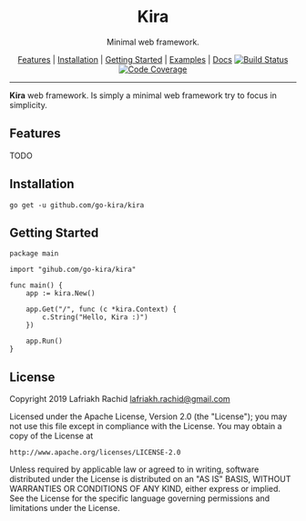 <p align="center">
  <h1 align="center">Kira</h1>
  <p align="center">Minimal web framework.</p>
</p>

<p align="center">
  <a href="#features">Features</a> |
  <a href="#installation">Installation</a> |
  <a href="#getting-started">Getting Started</a> |
  <a href="#examples">Examples</a> |
  <a href="#docs">Docs</a>
  <a href="https://travis-ci.com/go-kira/kira"><img src="https://api.travis-ci.com/go-kira/kira.svg?branch=master" alt="Build Status"></a>
  <a href="https://codecov.io/gh/go-kira/kira"><img src="https://codecov.io/gh/go-kira/kira/branch/master/graph/badge.svg" alt="Code Coverage"/></a>
</p>

---

**Kira** web framework. Is simply a minimal web framework try to focus in simplicity.

## Features

TODO

## Installation

    go get -u github.com/go-kira/kira

## Getting Started

    package main

    import "gihub.com/go-kira/kira"

    func main() {
        app := kira.New()

        app.Get("/", func (c *kira.Context) {
            c.String("Hello, Kira :)")
        })

        app.Run()
    }

## License

Copyright 2019 Lafriakh Rachid <lafriakh.rachid@gmail.com>

Licensed under the Apache License, Version 2.0 (the "License");
you may not use this file except in compliance with the License.
You may obtain a copy of the License at

    http://www.apache.org/licenses/LICENSE-2.0

Unless required by applicable law or agreed to in writing, software
distributed under the License is distributed on an "AS IS" BASIS,
WITHOUT WARRANTIES OR CONDITIONS OF ANY KIND, either express or implied.
See the License for the specific language governing permissions and
limitations under the License.
